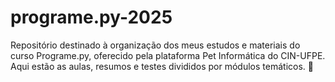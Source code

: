 # programe.py-2025

Repositório destinado à organização dos meus estudos e materiais do curso Programe.py, oferecido pela plataforma Pet Informática do CIN-UFPE. Aqui estão as aulas, resumos e testes divididos por módulos temáticos. 🚀
